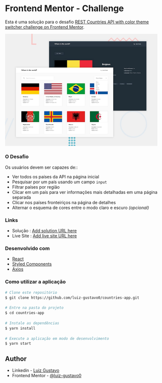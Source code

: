# Frontend Mentor - Challenge

Esta é uma solução para o desafio [REST Countries API with color theme switcher challenge on Frontend Mentor](https://www.frontendmentor.io/challenges/rest-countries-api-with-color-theme-switcher-5cacc469fec04111f7b848ca).

![Screenshot](./src/img/desktop-preview.jpg)

### O Desafio

Os usuários devem ser capazes de::

- Ver todos os países da API na página inicial
- Pesquisar por um país usando um campo `input`
- Filtrar países por região
- Clicar em um país para ver informações mais detalhadas em uma página separada
- Clicar nos países fronteiriços na página de detalhes
- Alternar o esquema de cores entre o modo claro e escuro _(opcional)_

### Links

- Solução : [Add solution URL here](https://your-solution-url.com)
- Live Site : [Add live site URL here](https://your-live-site-url.com)

### Desenvolvido com

- [React](https://reactjs.org/)
- [Styled Components](https://styled-components.com/)
- [Axios](https://axios-http.com/)

### Como utilizar a aplicação



```bash
# Clone este repositório
$ git clone https://github.com/luiz-gustavo0/countries-app.git

# Entre na pasta do projeto
$ cd countries-app

# Instale as dependências
$ yarn install

# Execute a aplicação em modo de desenvolvimento
$ yarn start
```

## Author

- Linkedin - [Luiz Gustavo](https://linkedin.com/in/luiz-gustavo0)
- Frontend Mentor - [@luiz-gustavo0](https://www.frontendmentor.io/profile/luiz-gustavo0)
